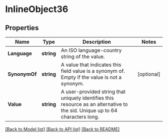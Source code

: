# InlineObject36

## Properties

Name | Type | Description | Notes
------------ | ------------- | ------------- | -------------
**Language** | **string** | An ISO language-country string of the value. | 
**SynonymOf** | **string** | A value that indicates this field value is a synonym of. Empty if the value is not a synonym. | [optional] 
**Value** | **string** | A user-provided string that uniquely identifies this resource as an alternative to the sid. Unique up to 64 characters long. | 

[[Back to Model list]](../README.md#documentation-for-models) [[Back to API list]](../README.md#documentation-for-api-endpoints) [[Back to README]](../README.md)


